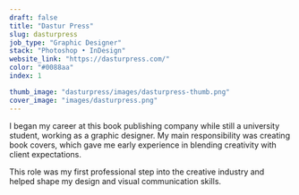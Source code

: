 ```yaml
---
draft: false
title: "Dastur Press"
slug: dasturpress
job_type: "Graphic Designer"
stack: "Photoshop • InDesign"
website_link: "https://dasturpress.com/"
color: "#0088aa"
index: 1

thumb_image: "dasturpress/images/dasturpress-thumb.png"
cover_image: "images/dasturpress.png"
---
```


I began my career at this book publishing company while still a university student, working as a graphic designer. My main responsibility was creating book covers, which gave me early experience in blending creativity with client expectations. 

This role was my first professional step into the creative industry and helped shape my design and visual communication skills.
